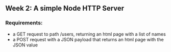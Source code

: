 ## Week 2: A simple Node HTTP Server

### Requirements:
* a GET request to path /users, returning an html page with a list of names
* a POST request with a JSON payload that returns an html page with the JSON value
